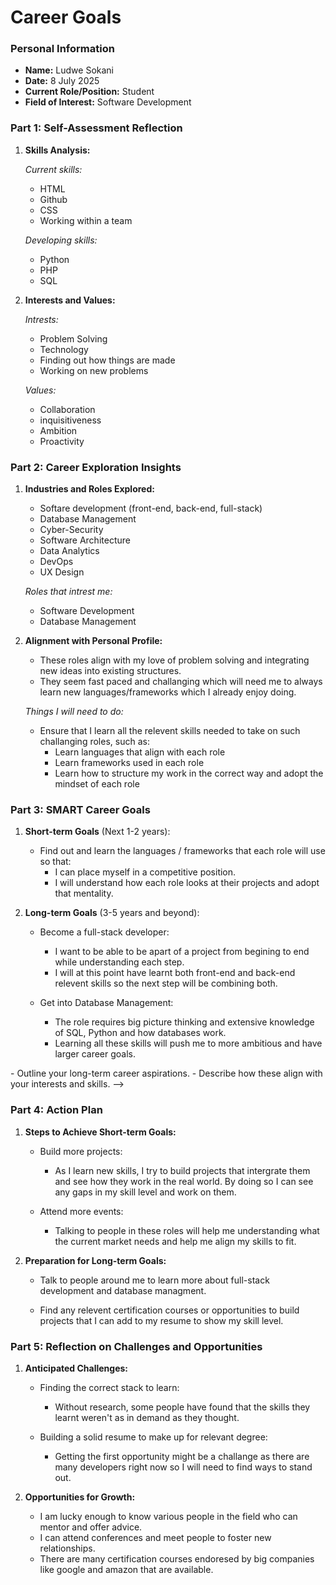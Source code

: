 
<!--

# Career Goals Reflection Template

### Introduction to the Template

This "Career Goals Reflection" template is designed to assist you in articulating and structuring your thoughts about your career aspirations. By using this template, you can clearly define your goals, understand your motivations, and outline the steps you plan to take to achieve these goals.

### Instructions for Using the Template:

- Take your time to thoughtfully respond to each section.
- Be as specific and detailed as possible in your responses.
- Remember, this is a living document. Revisit and update it regularly as your goals and circumstances evolve.
- Use the insights gained from this reflection to guide your decision-making and actions in your professional development.

By completing this reflection, you will gain a clearer understanding of your career aspirations and the steps needed to achieve them. This document can serve as a roadmap and a source of motivation as you progress in your professional journey.

-->

# Career Goals

### Personal Information

- **Name:** Ludwe Sokani
- **Date:** 8 July 2025
- **Current Role/Position:** Student
- **Field of Interest:** Software Development

### Part 1: Self-Assessment Reflection

1. **Skills Analysis:**

    *Current skills:*
    - HTML
    - Github
    - CSS
    - Working within a team
    
    *Developing skills:*
    - Python
    - PHP
    - SQL

<!--
    - List your current skills and areas of expertise.
    - Identify skills you need to develop or improve.
-->

2. **Interests and Values:**

    *Intrests:*
    - Problem Solving
    - Technology
    - Finding out how things are made
    - Working on new problems

    *Values:*
    - Collaboration
    - inquisitiveness
    - Ambition
    - Proactivity

<!--
    - Describe your key interests related to your career.
    - What values are important to you in a work environment?
-->

### Part 2: Career Exploration Insights

1. **Industries and Roles Explored:**
    
    - Softare development (front-end, back-end, full-stack)
    - Database Management
    - Cyber-Security
    - Software Architecture
    - Data Analytics
    - DevOps
    - UX Design

    *Roles that intrest me:*

    - Software Development
    - Database Management

<!--
    - List the industries or roles you have researched.
    - Note any particular areas that piqued your interest.
-->

2. **Alignment with Personal Profile:**

    - These roles align with my love of problem solving and integrating new ideas into existing structures. 
    - They seem fast paced and challanging which will need me to always learn new languages/frameworks which I already enjoy doing.

    *Things I will need to do:*

    - Ensure that I learn all the relevent skills needed to take on such challanging roles, such as:
        - Learn languages that align with each role
        - Learn frameworks used in each role
        - Learn how to structure my work in the correct way and adopt the mindset of each role

<!--    
    - Reflect on how these industries/roles align with your skills, interests, and values.
    - Identify any gaps or areas for further exploration.
-->

### Part 3: SMART Career Goals

1. **Short-term Goals** (Next 1-2 years):
    
    - Find out and learn the languages / frameworks that each role will use so that:
        - I can place myself in a competitive position.
        - I will understand how each role looks at their projects and adopt that mentality.

<!--
    - List your specific, measurable, achievable, relevant, and time-bound goals.
    - Explain the rationale behind each goal.

-->
2. **Long-term Goals** (3-5 years and beyond):
    
    - Become a full-stack developer:
        - I want to be able to be apart of a project from begining to end while understanding each step.
        - I will at this point have learnt both front-end and back-end relevent skills so the next step will be combining both.

    - Get into Database Management:
        - The role requires big picture thinking and extensive knowledge of SQL, Python and how databases work.
        - Learning all these skills will push me to more ambitious and have larger career goals.

<!-->
    - Outline your long-term career aspirations.
    - Describe how these align with your interests and skills.
-->

### Part 4: Action Plan

1. **Steps to Achieve Short-term Goals:**
    
    - Build more projects:
        - As I learn new skills, I try to build projects that intergrate them and see how they work in the real world. By doing so I can see any gaps in my skill level and work on them.

    - Attend more events:
        - Talking to people in these roles will help me understanding what the current market needs and help me align my skills to fit.

<!--        
    - Detail specific actions or steps needed to achieve each short-term goal.
    - Include any resources or support required.
-->

2. **Preparation for Long-term Goals:**

    - Talk to people around me to learn more about full-stack development and database managment.

    - Find any relevent certification courses or opportunities to build projects that I can add to my resume to show my skill level.

<!--    
    - Describe the preparations or groundwork necessary for your long-term aspirations.
    - Consider additional skills, experiences, or qualifications needed.
-->

### Part 5: Reflection on Challenges and Opportunities

1. **Anticipated Challenges:**
    
    - Finding the correct stack to learn:
        - Without research, some people have found that the skills they learnt weren't as in demand as they thought.

    - Building a solid resume to make up for relevant degree:
        - Getting the first opportunity might be a challange as there are many developers right now so I will need to find ways to stand out.

<!--
    - Identify potential obstacles or challenges in reaching your goals.
    - Consider strategies to overcome these challenges.
-->
2. **Opportunities for Growth:**
    
    - I am lucky enough to know various people in the field who can mentor and offer advice.
    - I can attend conferences and meet people to foster new relationships.
    - There are many certification courses endoresed by big companies like google and amazon that are available.

<!-- 
    - Highlight any opportunities you can leverage for career growth.
    - Include networking, mentorship, or educational opportunities. 
-->

<!-- 
### Submission

- To complete this submission you will need to use this template and complete Parts 1 to 5.
- Note this reflection Template is a guide to help prompt your reflections in each section.
- You will fill in your reflections for each seciton under Parts 1 to 5.
- Change the name of your forked CDV01_Career_Goals_Reflection_StudentNo_Classcode_Group_Name-Surname_CDV01 repository to reflect your Student Number, ClassCode, Group Name and Name.
- You will then submit a link to your renamed CDV01 GitHub repo to the CDV01 Project Tab on the LMS.

-->
